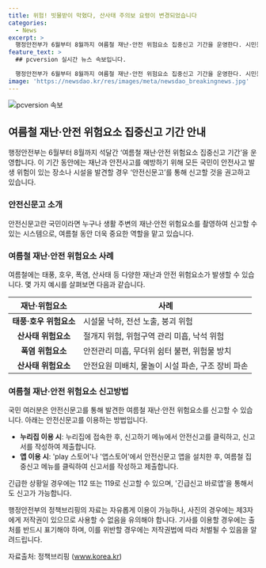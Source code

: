 ```yaml
---
title: 위험! 빗물받이 막혔다, 산사태 주의보 요령이 변경되었습니다
categories:
  - News
excerpt: >
  행정안전부가 6월부터 8월까지 여름철 재난·안전 위험요소 집중신고 기간을 운영한다. 시민들은 '안전신문고'를 통해 생활 주변의 재난·안전 위험요소를 촬영하여 신고할 수 있으며, 태풍·호우, 산사태, 폭염 등 다양한 위험요소를 신고할 수 있다. 누리집 또는 스마트폰 앱을 통해 사용할 수 있으며, 긴급한 상황은 112 또는 119, '긴급신고 바로앱'으로 신고해야 한다.
feature_text: >
  ## pcversion 실시간 뉴스 속보입니다.

  행정안전부가 6월부터 8월까지 여름철 재난·안전 위험요소 집중신고 기간을 운영한다. 시민들은 '안전신문고'를 통해 생활 주변의 재난·안전 위험요소를 촬영하여 신고할 수 있으며, 태풍·호우, 산사태, 폭염 등 다양한 위험요소를 신고할 수 있다. 누리집 또는 스마트폰 앱을 통해 사용할 수 있으며, 긴급한 상황은 112 또는 119, '긴급신고 바로앱'으로 신고해야 한다.
image: 'https://newsdao.kr/res/images/meta/newsdao_breakingnews.jpg'
---
```


<p><img src="https://newsdao.kr/res/images/meta/newsdao_breakingnews.jpg" alt="pcversion 속보" /></p>

<h2 data-ke-size="size26">여름철 재난·안전 위험요소 집중신고 기간 안내</h2>

<p data-ke-size="size16">행정안전부는 6월부터 8월까지 석달간 ‘여름철 재난·안전 위험요소 집중신고 기간’을 운영합니다. 이 기간 동안에는 재난과 안전사고를 예방하기 위해 모든 국민이 안전사고 발생 위험이 있는 장소나 시설을 발견할 경우 ‘안전신문고’를 통해 신고할 것을 권고하고 있습니다.</p>

<h3>안전신문고 소개</h3>

<p data-ke-size="size16">안전신문고란 국민이라면 누구나 생활 주변의 재난·안전 위험요소를 촬영하여 신고할 수 있는 시스템으로, 여름철 동안 더욱 중요한 역할을 맡고 있습니다.</p>

<h3>여름철 재난·안전 위험요소 사례</h3>

<p data-ke-size="size16">여름철에는 태풍, 호우, 폭염, 산사태 등 다양한 재난과 안전 위험요소가 발생할 수 있습니다. 몇 가지 예시를 살펴보면 다음과 같습니다.</p>

<table>
<thead>
<tr>
<th>재난·위험요소</th>
<th>사례</th>
</tr>
</thead>
<tbody>
<tr>
<td style="text-align: center; height: 17px;"><b>태풍·호우 위험요소</b></td>
<td>시설물 낙하, 전선 노출, 붕괴 위험</td>
</tr>
<tr>
<td style="text-align: center; height: 17px;"><b>산사태 위험요소</b></td>
<td>절개지 위험, 위험구역 관리 미흡, 낙석 위험</td>
</tr>
<tr>
<td style="text-align: center; height: 17px;"><b>폭염 위험요소</b></td>
<td>안전관리 미흡, 무더위 쉼터 불편, 위험물 방치</td>
</tr>
<tr>
<td style="text-align: center; height: 17px;"><b>산사태 위험요소</b></td>
<td>안전요원 미배치, 물놀이 시설 파손, 구조 장비 파손</td>
</tr>
</tbody>
</table>

<h3>여름철 재난·안전 위험요소 신고방법</h3>

<p data-ke-size="size16">국민 여러분은 안전신문고를 통해 발견한 여름철 재난·안전 위험요소를 신고할 수 있습니다. 아래는 안전신문고를 이용하는 방법입니다.</p>

<ul>
<li><b>누리집 이용 시</b>: 누리집에 접속한 후, 신고하기 메뉴에서 안전신고를 클릭하고, 신고서를 작성하여 제출합니다.</li>
<li><b>앱 이용 시</b>: 'play 스토어'나 '앱스토어'에서 안전신문고 앱을 설치한 후, 여름철 집중신고 메뉴를 클릭하여 신고서를 작성하고 제출합니다.</li>
</ul>

<p data-ke-size="size16">긴급한 상황일 경우에는 112 또는 119로 신고할 수 있으며, '긴급신고 바로앱'을 통해서도 신고가 가능합니다.</p>

<p data-ke-size="size16">행정안전부의 정책브리핑의 자료는 자유롭게 이용이 가능하나, 사진의 경우에는 제3자에게 저작권이 있으므로 사용할 수 없음을 유의해야 합니다. 기사를 이용할 경우에는 출처를 반드시 표기해야 하며, 이를 위반할 경우에는 저작권법에 따라 처벌될 수 있음을 알려드립니다.</p>

<p data-ke-size="size16">자료출처: 정책브리핑 (<a href="www.korea.kr">www.korea.kr</a>)</p>

<p data-ke-size="size16">&nbsp;</p>

